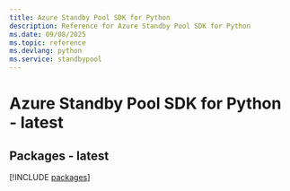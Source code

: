```yaml
---
title: Azure Standby Pool SDK for Python
description: Reference for Azure Standby Pool SDK for Python
ms.date: 09/08/2025
ms.topic: reference
ms.devlang: python
ms.service: standbypool
---
```

# Azure Standby Pool SDK for Python - latest
## Packages - latest
[!INCLUDE [packages](standby-pool-index.md)]